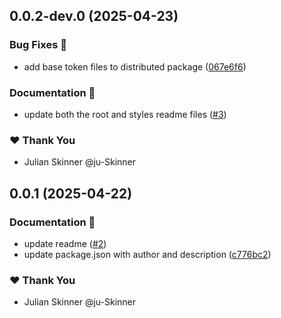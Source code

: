 ## 0.0.2-dev.0 (2025-04-23)

### Bug Fixes 🐛

- add base token files to distributed package ([067e6f6](https://github.com/Kajabi/ds-tokens/commit/067e6f6))

### Documentation 📄

- update both the root and styles readme files ([#3](https://github.com/Kajabi/ds-tokens/pull/3))

### ❤️ Thank You

- Julian Skinner @ju-Skinner

## 0.0.1 (2025-04-22)

### Documentation 📄

- update readme ([#2](https://github.com/Kajabi/ds-tokens/pull/2))
- update package.json with author and description ([c776bc2](https://github.com/Kajabi/ds-tokens/commit/c776bc2))

### ❤️ Thank You

- Julian Skinner @ju-Skinner